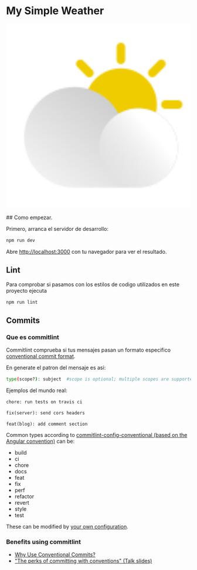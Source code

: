 # My Simple Weather
<p align="center">
<img src="https://raw.githubusercontent.com/sanchis/MySimpleWeather/7967a4edfa1ea4487891c05928cb2ea4397b2e6a/public/weather-icons/12.svg" height="auto" center width="500px">
</p>
## Como empezar.

Primero, arranca el servidor de desarrollo:

```bash
npm run dev
```

Abre [http://localhost:3000](http://localhost:3000) con tu navegador para ver el resultado.

## Lint

Para comprobar si pasamos con los estilos de codigo utilizados en este proyecto ejecuta 
```bash
npm run lint
```

## Commits

### Que es commitlint

Commitlint comprueba si tus mensajes pasan un formato especifico [conventional commit format](https://conventionalcommits.org).

En generate el patron del mensaje es asi:

```sh
type(scope?): subject  #scope is optional; multiple scopes are supported (current delimiter options: "/", "\" and ",")
```

Ejemplos del mundo real:

```
chore: run tests on travis ci
```

```
fix(server): send cors headers
```

```
feat(blog): add comment section
```

Common types according to [commitlint-config-conventional (based on the Angular convention)](https://github.com/conventional-changelog/commitlint/tree/master/@commitlint/config-conventional#type-enum) can be:

- build
- ci
- chore
- docs
- feat
- fix
- perf
- refactor
- revert
- style
- test

These can be modified by [your own configuration](#config).

### Benefits using commitlint

- [Why Use Conventional Commits?](https://www.conventionalcommits.org/en/v1.0.0-beta.2/#why-use-conventional-commits)
- ["The perks of committing with conventions" (Talk slides)](https://slides.com/marionebl/the-perks-of-committing-with-conventions#/)

